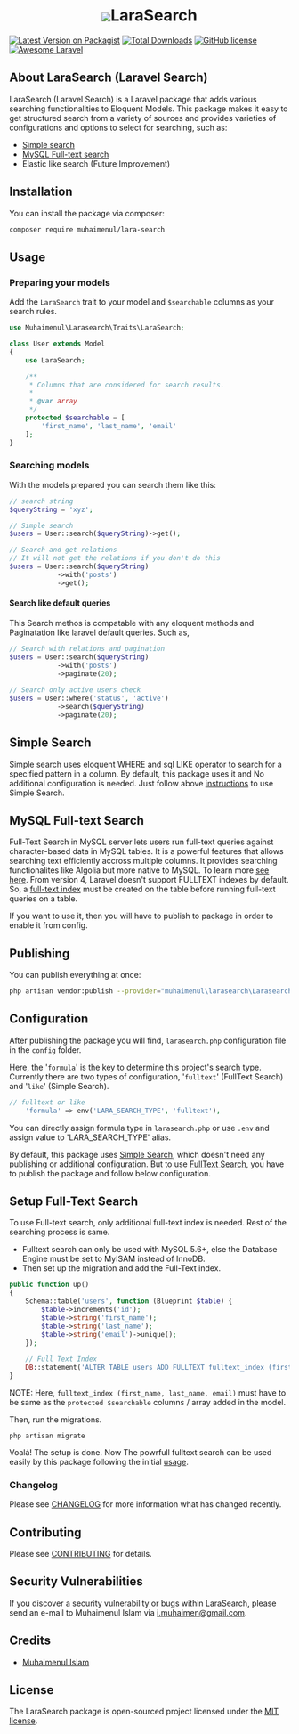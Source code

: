 <h1 align="center">
<img src="https://img.icons8.com/color/48/000000/search.png" align="center" >LaraSearch
</h1>

 <!-- 𝕷𝖆𝖗𝖆𝕾𝖊𝖆𝖗𝖈𝖍 -->
<!-- <p align="center"></p>  -->

[![Latest Version on Packagist](https://img.shields.io/packagist/v/muhaimenul/lara-search.svg?style=flat-square)](https://packagist.org/packages/muhaimenul/lara-search)
[![Total Downloads](https://img.shields.io/packagist/dt/muhaimenul/lara-search.svg?style=flat-square)](https://packagist.org/packages/muhaimenul/lara-search)
[![GitHub license](https://img.shields.io/badge/license-MIT-orange.svg)](https://raw.githubusercontent.com/muhaimenul/lara-crud/master/LICENSE)
[![Awesome Laravel](https://img.shields.io/badge/Awesome-Laravel-brightgreen.svg)](https://github.com/muhaimenul/lara-search)

## About LaraSearch (Laravel Search)

LaraSearch (Laravel Search) is a Laravel package that adds various searching functionalities to Eloquent Models. This package makes it easy to get structured search from a variety of sources and provides varieties of configurations and options to select for searching, such as: 

- [Simple search](#simple)
- [MySQL Full-text search](#fts)
- Elastic like search (Future Improvement)

## Installation

You can install the package via composer:
```bash
composer require muhaimenul/lara-search
```

## <div id="usage">Usage</div>
### Preparing your models
Add the ```LaraSearch``` trait to your model and ```$searchable``` columns as your search rules.
```php
use Muhaimenul\Larasearch\Traits\LaraSearch;

class User extends Model
{
    use LaraSearch;

    /**
     * Columns that are considered for search results.
     *
     * @var array
     */
    protected $searchable = [
        'first_name', 'last_name', 'email'
    ];
}
```
### Searching models
With the models prepared you can search them like this:
```php
// search string
$queryString = 'xyz';

// Simple search
$users = User::search($queryString)->get();

// Search and get relations
// It will not get the relations if you don't do this
$users = User::search($queryString)
            ->with('posts')
            ->get();
```

#### Search like default queries
This Search methos is compatable with any eloquent methods and Paginatation like laravel default queries. Such as,
```php
// Search with relations and pagination
$users = User::search($queryString)
            ->with('posts')
            ->paginate(20);
            
// Search only active users check
$users = User::where('status', 'active')
            ->search($queryString)
            ->paginate(20);
```

## <div id="simple">Simple Search</div>
Simple search uses eloquent WHERE and sql LIKE operator to search for a specified pattern in a column. By default, this package uses it and  No additional configuration is needed. Just follow above [instructions](#usage) to use Simple Search.

## <div id="fts">MySQL Full-text Search</div>
Full-Text Search in MySQL server lets users run full-text queries against character-based data in MySQL tables. It is a powerful features that allows searching text efficiently accross multiple columns. It provides searching functionalites like Algolia but more native to MySQL. To learn more [see here](https://www.w3resource.com/mysql/mysql-full-text-search-functions.php). From  version 4, Laravel doesn't support FULLTEXT indexes by default. So, a [full-text index](#ftindex) must be created on the table before running full-text queries on a table. 

If you want to use it, then you will have to publish to package in order to enable it from config.

## Publishing

You can publish everything at once:
```bash
php artisan vendor:publish --provider="muhaimenul\larasearch\LarasearchServiceProvider"
```
## Configuration

After publishing the package you will find, `larasearch.php` configuration file in the `config` folder.

Here, the '`formula`' is the key to determine this project's search type. Currently there are two types of configuration, '`fulltext`' (FullText Search) and '`like`' (Simple Search).

```php
// fulltext or like
    'formula' => env('LARA_SEARCH_TYPE', 'fulltext'),
```

You can directly assign formula type in `larasearch.php` or use `.env` and assign value to 'LARA_SEARCH_TYPE' alias.

By default, this package uses [Simple Search](#simple), which doesn't need any publishing or additional configuration. But to use [FullText Search](#fts), you have to publish the package and follow below configuration.

## <div id="ftindex"> Setup Full-Text Search</div>

To use Full-text search, only additional full-text index is needed. Rest of the searching process is same.
- Fulltext search can only be used with MySQL 5.6+, else the Database Engine must be set to MyISAM instead of InnoDB.
 - Then set up the migration and add the Full-Text index.

```php
public function up()
{
    Schema::table('users', function (Blueprint $table) {
        $table->increments('id');
        $table->string('first_name');
        $table->string('last_name');
        $table->string('email')->unique();
    });
 
    // Full Text Index
    DB::statement('ALTER TABLE users ADD FULLTEXT fulltext_index (first_name, last_name, email)');
}
```

NOTE: Here, `fulltext_index (first_name, last_name, email)` must have to be same as the `protected $searchable` columns / array added in the model.

Then, run the migrations.
```
php artisan migrate
```
Voalá! The setup is done. Now The powrfull fulltext search can be used easily by this package following the initial [usage](#usage).

### Changelog

Please see [CHANGELOG](CHANGELOG.md) for more information what has changed recently.

## Contributing

Please see [CONTRIBUTING](CONTRIBUTING.md) for details.
<!-- Thank you for considering contributing to the package! The contribution guide can be found in the [Documentation](#). -->

## Security Vulnerabilities

If you discover a security vulnerability or bugs within LaraSearch, please send an e-mail to Muhaimenul Islam via [i.muhaimen@gmail.com](mailto:i.muhaimen@gmail.com).

## Credits

-   [Muhaimenul Islam](https://github.com/muhaimenul)

## License

The LaraSearch package is open-sourced project licensed under the [MIT license](https://opensource.org/licenses/MIT).
